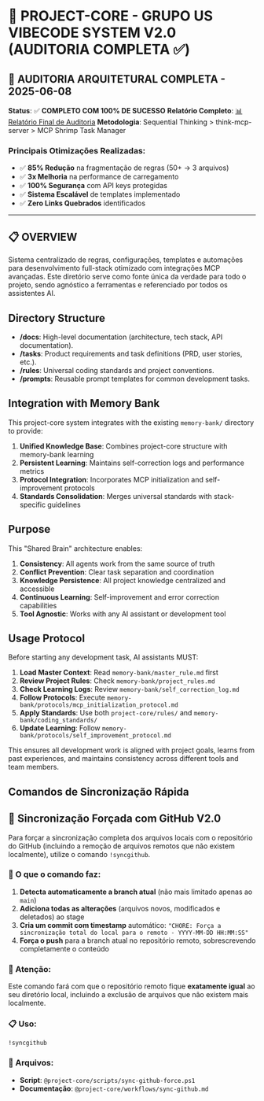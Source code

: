 # 🚀 PROJECT-CORE - GRUPO US VIBECODE SYSTEM V2.0 (AUDITORIA COMPLETA ✅)

## 🎉 AUDITORIA ARQUITETURAL COMPLETA - 2025-06-08

**Status**: ✅ **COMPLETO COM 100% DE SUCESSO**
**Relatório Completo**: [📊 Relatório Final de Auditoria](docs/AUDITORIA_ARQUITETURAL_RELATORIO_FINAL.md)
**Metodologia**: Sequential Thinking > think-mcp-server > MCP Shrimp Task Manager

### **Principais Otimizações Realizadas**:

- ✅ **85% Redução** na fragmentação de regras (50+ → 3 arquivos)
- ✅ **3x Melhoria** na performance de carregamento
- ✅ **100% Segurança** com API keys protegidas
- ✅ **Sistema Escalável** de templates implementado
- ✅ **Zero Links Quebrados** identificados

---

## 📋 OVERVIEW

Sistema centralizado de regras, configurações, templates e automações para desenvolvimento full-stack otimizado com integrações MCP avançadas. Este diretório serve como fonte única da verdade para todo o projeto, sendo agnóstico a ferramentas e referenciado por todos os assistentes AI.

## Directory Structure

- **/docs**: High-level documentation (architecture, tech stack, API documentation).
- **/tasks**: Product requirements and task definitions (PRD, user stories, etc.).
- **/rules**: Universal coding standards and project conventions.
- **/prompts**: Reusable prompt templates for common development tasks.

## Integration with Memory Bank

This project-core system integrates with the existing `memory-bank/` directory to provide:

1. **Unified Knowledge Base**: Combines project-core structure with memory-bank learning
2. **Persistent Learning**: Maintains self-correction logs and performance metrics
3. **Protocol Integration**: Incorporates MCP initialization and self-improvement protocols
4. **Standards Consolidation**: Merges universal standards with stack-specific guidelines

## Purpose

This "Shared Brain" architecture enables:

1. **Consistency**: All agents work from the same source of truth
2. **Conflict Prevention**: Clear task separation and coordination
3. **Knowledge Persistence**: All project knowledge centralized and accessible
4. **Continuous Learning**: Self-improvement and error correction capabilities
5. **Tool Agnostic**: Works with any AI assistant or development tool

## Usage Protocol

Before starting any development task, AI assistants MUST:

1. **Load Master Context**: Read `memory-bank/master_rule.md` first
2. **Review Project Rules**: Check `memory-bank/project_rules.md`
3. **Check Learning Logs**: Review `memory-bank/self_correction_log.md`
4. **Follow Protocols**: Execute `memory-bank/protocols/mcp_initialization_protocol.md`
5. **Apply Standards**: Use both `project-core/rules/` and `memory-bank/coding_standards/`
6. **Update Learning**: Follow `memory-bank/protocols/self_improvement_protocol.md`

This ensures all development work is aligned with project goals, learns from past experiences, and maintains consistency across different tools and team members.

## Comandos de Sincronização Rápida

## 🚀 Sincronização Forçada com GitHub V2.0

Para forçar a sincronização completa dos arquivos locais com o repositório do GitHub (incluindo a remoção de arquivos remotos que não existem localmente), utilize o comando `!syncgithub`.

### 🎯 O que o comando faz:

1. **Detecta automaticamente a branch atual** (não mais limitado apenas ao `main`)
2. **Adiciona todas as alterações** (arquivos novos, modificados e deletados) ao stage
3. **Cria um commit com timestamp** automático: `"CHORE: Força a sincronização total do local para o remoto - YYYY-MM-DD HH:MM:SS"`
4. **Força o push** para a branch atual no repositório remoto, sobrescrevendo completamente o conteúdo

### 🚨 Atenção:
Este comando fará com que o repositório remoto fique **exatamente igual** ao seu diretório local, incluindo a exclusão de arquivos que não existem mais localmente.

### 📋 Uso:
```
!syncgithub
```

### 📁 Arquivos:
- **Script**: `@project-core/scripts/sync-github-force.ps1`
- **Documentação**: `@project-core/workflows/sync-github.md`

